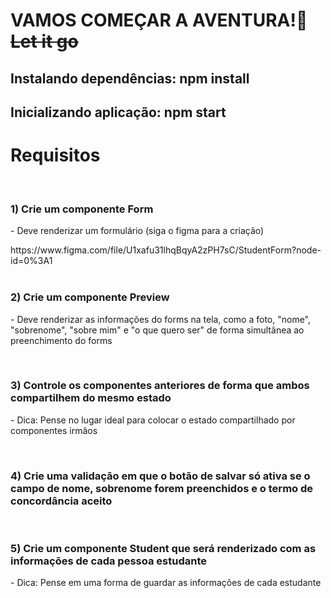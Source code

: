 <h1>VAMOS COMEÇAR A AVENTURA!🚀 <s>Let it go</s></h1>
<h2>Instalando dependências: npm install</h2>
<h2>Inicializando aplicação: npm start</h2>

<h1>Requisitos</h1>
<br>
<div>
<h3>1) Crie um componente Form</h3>
<p> - Deve renderizar um formulário (siga o figma para a criação)</p>
<a>https://www.figma.com/file/U1xafu31lhqBqyA2zPH7sC/StudentForm?node-id=0%3A1</a>
</div>
<br>
<h3>2) Crie um componente Preview</h3>
<p> -  Deve renderizar as informações do forms na tela, como a foto, "nome", "sobrenome", "sobre mim" e "o que quero ser" de forma simultânea ao preenchimento do forms</p>
<br>
<div>
<h3>3) Controle os componentes anteriores de forma que ambos compartilhem do mesmo estado</h3>
<p> - Dica: Pense no lugar ideal para colocar o estado compartilhado por componentes irmãos</p>
</div>
<br>
<h3>4) Crie uma validação em que o botão de salvar só ativa se o campo de nome, sobrenome forem preenchidos e o termo de concordância aceito</h3>
<br>
<div>
<h3>5) Crie um componente Student que será renderizado com as informações de cada pessoa estudante</h3>
<p> - Dica: Pense em uma forma de guardar as informações de cada estudante</p>
</div>